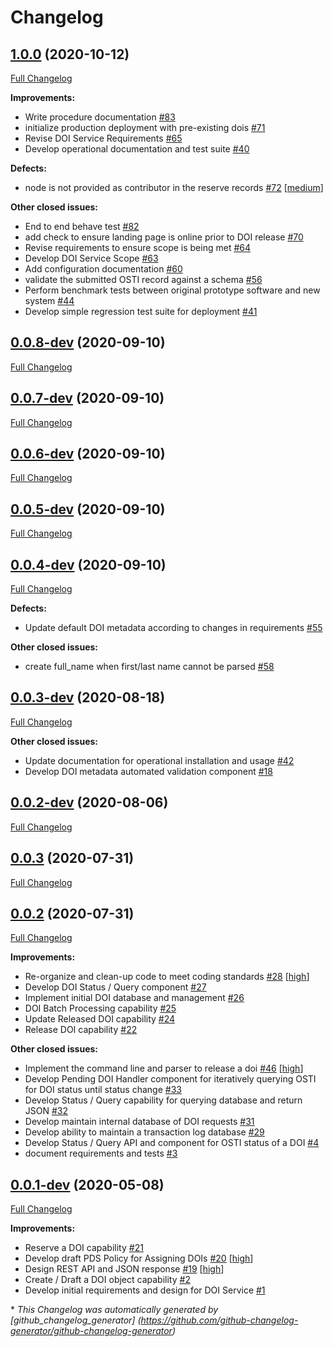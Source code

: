# Changelog

## [1.0.0](https://github.com/NASA-PDS/pds-doi-service/tree/1.0.0) (2020-10-12)

[Full Changelog](https://github.com/NASA-PDS/pds-doi-service/compare/0.0.8-dev...1.0.0)

**Improvements:**

- Write procedure documentation [\#83](https://github.com/NASA-PDS/pds-doi-service/issues/83)
- initialize production deployment with pre-existing dois [\#71](https://github.com/NASA-PDS/pds-doi-service/issues/71)
- Revise DOI Service Requirements [\#65](https://github.com/NASA-PDS/pds-doi-service/issues/65)
- Develop operational documentation and test suite [\#40](https://github.com/NASA-PDS/pds-doi-service/issues/40)

**Defects:**

- node is not provided as contributor in the reserve records [\#72](https://github.com/NASA-PDS/pds-doi-service/issues/72) [[medium](https://github.com/NASA-PDS/pds-doi-service/labels/medium)]

**Other closed issues:**

- End to end behave test [\#82](https://github.com/NASA-PDS/pds-doi-service/issues/82)
- add check to ensure landing page is online prior to DOI release [\#70](https://github.com/NASA-PDS/pds-doi-service/issues/70)
- Revise requirements to ensure scope is being met [\#64](https://github.com/NASA-PDS/pds-doi-service/issues/64)
- Develop DOI Service Scope [\#63](https://github.com/NASA-PDS/pds-doi-service/issues/63)
- Add configuration documentation [\#60](https://github.com/NASA-PDS/pds-doi-service/issues/60)
- validate the submitted OSTI record against a schema [\#56](https://github.com/NASA-PDS/pds-doi-service/issues/56)
- Perform benchmark tests between original prototype software and new system [\#44](https://github.com/NASA-PDS/pds-doi-service/issues/44)
- Develop simple regression test suite for deployment [\#41](https://github.com/NASA-PDS/pds-doi-service/issues/41)

## [0.0.8-dev](https://github.com/NASA-PDS/pds-doi-service/tree/0.0.8-dev) (2020-09-10)

[Full Changelog](https://github.com/NASA-PDS/pds-doi-service/compare/0.0.7-dev...0.0.8-dev)

## [0.0.7-dev](https://github.com/NASA-PDS/pds-doi-service/tree/0.0.7-dev) (2020-09-10)

[Full Changelog](https://github.com/NASA-PDS/pds-doi-service/compare/0.0.6-dev...0.0.7-dev)

## [0.0.6-dev](https://github.com/NASA-PDS/pds-doi-service/tree/0.0.6-dev) (2020-09-10)

[Full Changelog](https://github.com/NASA-PDS/pds-doi-service/compare/0.0.5-dev...0.0.6-dev)

## [0.0.5-dev](https://github.com/NASA-PDS/pds-doi-service/tree/0.0.5-dev) (2020-09-10)

[Full Changelog](https://github.com/NASA-PDS/pds-doi-service/compare/0.0.4-dev...0.0.5-dev)

## [0.0.4-dev](https://github.com/NASA-PDS/pds-doi-service/tree/0.0.4-dev) (2020-09-10)

[Full Changelog](https://github.com/NASA-PDS/pds-doi-service/compare/0.0.3-dev...0.0.4-dev)

**Defects:**

- Update default DOI metadata according to changes in requirements [\#55](https://github.com/NASA-PDS/pds-doi-service/issues/55)

**Other closed issues:**

- create full\_name when first/last name cannot be parsed [\#58](https://github.com/NASA-PDS/pds-doi-service/issues/58)

## [0.0.3-dev](https://github.com/NASA-PDS/pds-doi-service/tree/0.0.3-dev) (2020-08-18)

[Full Changelog](https://github.com/NASA-PDS/pds-doi-service/compare/0.0.2-dev...0.0.3-dev)

**Other closed issues:**

- Update documentation for operational installation and usage [\#42](https://github.com/NASA-PDS/pds-doi-service/issues/42)
- Develop DOI metadata automated validation component [\#18](https://github.com/NASA-PDS/pds-doi-service/issues/18)

## [0.0.2-dev](https://github.com/NASA-PDS/pds-doi-service/tree/0.0.2-dev) (2020-08-06)

[Full Changelog](https://github.com/NASA-PDS/pds-doi-service/compare/0.0.3...0.0.2-dev)

## [0.0.3](https://github.com/NASA-PDS/pds-doi-service/tree/0.0.3) (2020-07-31)

[Full Changelog](https://github.com/NASA-PDS/pds-doi-service/compare/0.0.2...0.0.3)

## [0.0.2](https://github.com/NASA-PDS/pds-doi-service/tree/0.0.2) (2020-07-31)

[Full Changelog](https://github.com/NASA-PDS/pds-doi-service/compare/0.0.1-dev...0.0.2)

**Improvements:**

- Re-organize and clean-up code to meet coding standards [\#28](https://github.com/NASA-PDS/pds-doi-service/issues/28) [[high](https://github.com/NASA-PDS/pds-doi-service/labels/high)]
- Develop DOI Status / Query component [\#27](https://github.com/NASA-PDS/pds-doi-service/issues/27)
- Implement initial DOI database and management [\#26](https://github.com/NASA-PDS/pds-doi-service/issues/26)
- DOI Batch Processing capability [\#25](https://github.com/NASA-PDS/pds-doi-service/issues/25)
- Update Released DOI capability [\#24](https://github.com/NASA-PDS/pds-doi-service/issues/24)
- Release DOI capability [\#22](https://github.com/NASA-PDS/pds-doi-service/issues/22)

**Other closed issues:**

- Implement the command line and parser to release a doi [\#46](https://github.com/NASA-PDS/pds-doi-service/issues/46) [[high](https://github.com/NASA-PDS/pds-doi-service/labels/high)]
- Develop Pending DOI Handler component for iteratively querying OSTI for DOI status until status change [\#33](https://github.com/NASA-PDS/pds-doi-service/issues/33)
- Develop Status / Query capability for querying database and return JSON [\#32](https://github.com/NASA-PDS/pds-doi-service/issues/32)
- Develop maintain internal database of DOI requests [\#31](https://github.com/NASA-PDS/pds-doi-service/issues/31)
- Develop ability to maintain a transaction log database [\#29](https://github.com/NASA-PDS/pds-doi-service/issues/29)
- Develop Status / Query API and component for OSTI status of a DOI [\#4](https://github.com/NASA-PDS/pds-doi-service/issues/4)
- document requirements and tests [\#3](https://github.com/NASA-PDS/pds-doi-service/issues/3)

## [0.0.1-dev](https://github.com/NASA-PDS/pds-doi-service/tree/0.0.1-dev) (2020-05-08)

[Full Changelog](https://github.com/NASA-PDS/pds-doi-service/compare/cc08fcdce4414bec5d83e1187998538152391642...0.0.1-dev)

**Improvements:**

- Reserve a DOI capability [\#21](https://github.com/NASA-PDS/pds-doi-service/issues/21)
- Develop draft PDS Policy for Assigning DOIs [\#20](https://github.com/NASA-PDS/pds-doi-service/issues/20) [[high](https://github.com/NASA-PDS/pds-doi-service/labels/high)]
- Design REST API and JSON response [\#19](https://github.com/NASA-PDS/pds-doi-service/issues/19) [[high](https://github.com/NASA-PDS/pds-doi-service/labels/high)]
- Create / Draft a DOI object capability [\#2](https://github.com/NASA-PDS/pds-doi-service/issues/2)
- Develop initial requirements and design for DOI Service [\#1](https://github.com/NASA-PDS/pds-doi-service/issues/1)



\* *This Changelog was automatically generated       by [github_changelog_generator]      (https://github.com/github-changelog-generator/github-changelog-generator)*
